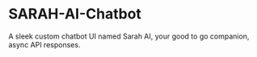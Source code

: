 # SARAH-AI-Chatbot
A sleek custom chatbot UI named Sarah AI, your good to go companion, async API responses.
